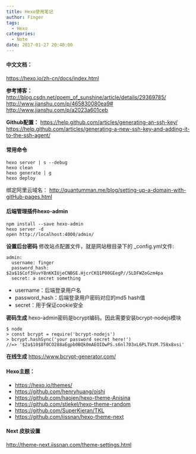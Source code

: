 ```yaml
---
title: Hexo使用笔记
author: Finger
tags:
  - Hexo
categories:
  - Note
date: 2017-01-27 20:40:00
---
```


#### 中文文档：
https://hexo.io/zh-cn/docs/index.html

**参考博客：**
http://blog.csdn.net/poem_of_sunshine/article/details/29369785/
http://www.jianshu.com/p/465830080ea9#
http://www.jianshu.com/p/a2023a601ceb

**Github配置：**
https://help.github.com/articles/generating-an-ssh-key/
https://help.github.com/articles/generating-a-new-ssh-key-and-adding-it-to-the-ssh-agent/


#### 常用命令
```
hexo server | s --debug
hexo clean
hexo generate | g
hexo deploy
```

绑定阿里云域名：
http://quantumman.me/blog/setting-up-a-domain-with-gitHub-pages.html

#### 后端管理插件hexo-admin
```
npm install --save hexo-admin
hexo server -d
open http://localhost:4000/admin/
```

**设置后台密码**
修改站点配置文件，就是网站根目录下的 _config.yml文件:
```
admin:
  username: finger
  password_hash: $2a$1$Cof3VuvY8nKKIUjeCNBSE.HjcrCKQ1P80GEegP//SLDFWZoGzm4pa
  secret: a secret something
```

- username：后端登录用户名
- password_hash：后端登录用户密码对应的md5 hash值
- secret：用于保证cookie安全

**密码生成**
hexo-admin密码是bcrypt编码。因此需要安装bcrypt-nodejs模块
```
$ node
> const bcrypt = require('bcrypt-nodejs')
> bcrypt.hashSync('your password secret here!')
//=> '$2a$10$8f0CO288aEgpb0BQk0mAEOIDwPS.s6nl703xL6PLTVzM.758x8xsi'
```
**在线生成**
https://www.bcrypt-generator.com/

#### Hexo主题：
- https://hexo.io/themes/
- https://github.com/henryhuang/oishi
- https://github.com/haojen/hexo-theme-Anisina
- https://github.com/stiekel/hexo-theme-random
- https://github.com/SuperKieran/TKL
- https://github.com/iissnan/hexo-theme-next


#### Next 皮肤设置
http://theme-next.iissnan.com/theme-settings.html